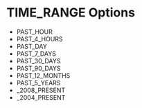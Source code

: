 # TIME_RANGE Options
<ul>
	<li>PAST_HOUR</li>
	<li>PAST_4_HOURS</li>
	<li>PAST_DAY</li>
	<li>PAST_7_DAYS</li>
	<li>PAST_30_DAYS</li>
	<li>PAST_90_DAYS</li>
	<li>PAST_12_MONTHS</li>
	<li>PAST_5_YEARS</li>
	<li>_2008_PRESENT</li>
	<li>_2004_PRESENT</li>
</ul>